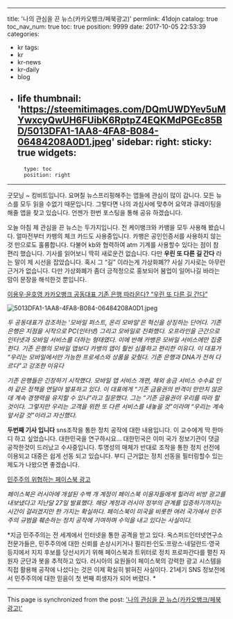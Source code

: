 
---
title: '나의 관심을 끈 뉴스(카카오뱅크/페북광고)'
permlink: 41dojn
catalog: true
toc_nav_num: true
toc: true
position: 9999
date: 2017-10-05 22:53:39
categories:
- kr
tags:
- kr
- kr-news
- kr-daily
- blog
- life
thumbnail: 'https://steemitimages.com/DQmUWDYev5uMYwxcyQwUH6FUibK6RptpZ4EQKMdPGEc85BD/5013DFA1-1AA8-4FA8-B084-06484208A0D1.jpeg'
sidebar:
    right:
        sticky: true
widgets:
    -
        type: toc
        position: right
---


굿모닝 ~ 킹비트입니다.  요며칠 뉴스프리핑해주는 앱들에 관심이 많이 갑니다.  모든 뉴스를 모두 읽을 수없기 때문입니다.  그렇다면 나의 과심사에 맞추어 요약과 큐레이팅을 해줄 앱을 찾고 있습니다.  언젠가 한번 포스팅을 통해 공유 하겠습니다.  

오늘 아침 제 관심을 끈 뉴스는 두가지입니다.  전 케이뱅크와 카뱅을 모두 사용해 봤습니다.  얼마전부터 카뱅의 체크 카드도 사용중입니다.  카뱅은 공인인증서를 사용하지 않는 것 만으로도 훌륭합니다.  다불어 kb와 협력하여 atm 기계를 사용할수 있다는 점이 참 편리 했습니다.  기사를 읽어보니 딱히 새로운건 없습니다.  다만 **우린 또 다른 길 간다** 라는 말이 제 시선을 잡았습니다.  혹시 그 “길” 이라는게 가상화폐?? 사실 기사로는 아무런 근거가 없습니다.  다만 가상화폐가 좀더 긍적정으로 홍보되어 붐업이 일어나길 바라는 맘이 문장을 해석한것 뿐입니다. 

[이용우·윤호영 카카오뱅크 공동대표 기존 은행 따라온다? “우린 또 다른 길 간다” ](http://mnews.joins.com/app/mobile/news-type/21991771?share=f)

![5013DFA1-1AA8-4FA8-B084-06484208A0D1.jpeg](https://steemitimages.com/DQmUWDYev5uMYwxcyQwUH6FUibK6RptpZ4EQKMdPGEc85BD/5013DFA1-1AA8-4FA8-B084-06484208A0D1.jpeg)

*두 공동대표가 강조하는 ‘모바일 퍼스트, 온리 모바일’은 혁신을 상징하는 단어다. 기존 은행은 지점을 시작으로 PC(인터넷) 그리고 모바일로 진화했다. 오프라인을 근간으로 인터넷과 모바일 서비스를 더하는 형태였다. 이에 반해 카뱅은 모바일 서비스에만 집중한다. 기존 은행의 모바일 앱보다 카뱅의 앱이 훨씬 심플하고 편리한 이유다. 이 대표가 “우리는 모바일에서만 가능한 프로세스와 상품을 갖췄다. 기존 은행과 DNA가 전혀 다르다”고 강조한 이유다*

*기존 은행들은 긴장하기 시작했다. 모바일 앱 서비스 개편, 해외 송금 서비스 수수료 인하 같은 정책을 연달아 발표하고 있다. 이 대표에게 “기존 금융권의 반격이 만만치 않은데 계속 경쟁력을 유지할 수 있나”라고 질문했다. 그는 “기존 금융권이 우리를 따라 할 것이다. 그렇지만 우리는 고객을 위한 또 다른 서비스를 내놓을 것”이라며 “우리는 계속 앞서갈 것”이라고 자신했다.*


**두번째 기사 입니다** sns조작을 통한 정치 공작에 대한 내용입니다. 이 교수에게 딱 한마디 하고 싶었습니다.  대한민국을 연구하시요... 
대한민국은 이미 국가 정보기관이 댓글 공작한것이 드러났고 수사중입니다. 투명성의 매체가 반대로 조작을 통한 정치 선전에 이용되고 대중은 쉽게 선동 되고 있습니다.  부디 근거없는 정치 선동을 필터링할수 있는 제도가 나왔으면 좋겠습니다.  

[민주주의 위협하는 페이스북 광고](http://mnews.joins.com/app/mobile/news-type/21989508?share=f)

*페이스북은 러시아에 개설된 수백 개 계정이 페이스북 이용자들에게 힐러리 비방 광고를 내보냈다고 지난달 27일 발표했다. 해당 계정과 러시아 정부의 관계를 입증하기까지는 시간이 걸리겠지만 한 가지는 확실하다. 페이스북이 미국을 비롯한 여러 국가에서 민주주의 규범을 훼손하는 정치 공작에 기여하며 수익을 내고 있다는 사실이다.*

*지금 민주주의는 전 세계에서 인터넷을 통한 공격을 받고 있다. 옥스퍼드인터넷연구소 전문가들은, 민주주의에 대한 신뢰를 손상시키거나 필리핀·인도·프랑스·네덜란드·영국 등지에서 지지 후보를 당선시키기 위해 페이스북과 트위터로 정치 프로파간다를 펼친 자원자 군단과 봇을 추적하고 있다. 러시아의 요원들이 페이스북의 강력한 광고 시스템을 직접 활용해 공작에 나섰다는 것은 이제 확실히 밝혀진 사실이다. 21세기 SNS 정보전에서 민주주의에 대한 믿음이 첫 번째 희생자가 되어 버렸다. *

- - -

This page is synchronized from the post: ['나의 관심을 끈 뉴스(카카오뱅크/페북광고)'](https://steemit.com/@kingbit/41dojn)
